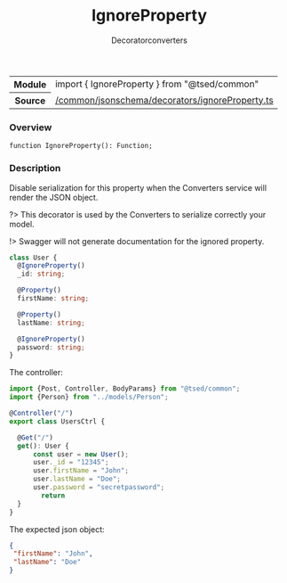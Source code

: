 
<header class="symbol-info-header"><h1 id="ignoreproperty">IgnoreProperty</h1><label class="symbol-info-type-label decorator">Decorator</label><label class="api-type-label converters" title="converters">converters</label></header>
<!-- summary -->
<section class="symbol-info"><table class="is-full-width"><tbody><tr><th>Module</th><td><div class="lang-typescript"><span class="token keyword">import</span> { IgnoreProperty }&nbsp;<span class="token keyword">from</span>&nbsp;<span class="token string">"@tsed/common"</span></div></td></tr><tr><th>Source</th><td><a href="https://github.com/Romakita/ts-express-decorators/blob/v4.17.0/src//common/jsonschema/decorators/ignoreProperty.ts#L0-L0">/common/jsonschema/decorators/ignoreProperty.ts</a></td></tr></tbody></table></section>
<!-- overview -->


### Overview


<pre><code class="typescript-lang ">function <span class="token function">IgnoreProperty</span><span class="token punctuation">(</span><span class="token punctuation">)</span><span class="token punctuation">:</span> Function<span class="token punctuation">;</span></code></pre>


<!-- Parameters -->

<!-- Description -->


### Description

Disable serialization for this property when the Converters service will render the JSON object.

?> This decorator is used by the Converters to serialize correctly your model.

!> Swagger will not generate documentation for the ignored property.

```typescript
class User {
  @IgnoreProperty()
  _id: string;

  @Property()
  firstName: string;

  @Property()
  lastName: string;

  @IgnoreProperty()
  password: string;
}
```

The controller:
```typescript
import {Post, Controller, BodyParams} from "@tsed/common";
import {Person} from "../models/Person";

@Controller("/")
export class UsersCtrl {

  @Get("/")
  get(): User {
      const user = new User();
      user._id = "12345";
      user.firstName = "John";
      user.lastName = "Doe";
      user.password = "secretpassword";
        return
  }
}
```

The expected json object:

```json
{
 "firstName": "John",
 "lastName": "Doe"
}
```

<!-- Members -->


